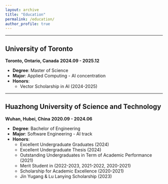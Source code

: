 ```yaml
---
layout: archive
title: "Education"
permalink: /education/
author_profile: true
---
```


--------------

## University of Toronto
**Toronto, Ontario, Canada**
**2024.09 - 2025.12**
- **Degree**: Master of Science
- **Major**: Applied Computing - AI concentration
- **Honors**: 
  - Vector Scholarship in AI (2024-2025)

---------------

## Huazhong University of Science and Technology
**Wuhan, Hubei, China**
**2020.09 - 2024.06**
- **Degree**: Bachelor of Engineering
- **Major**: Software Engineering - AI track
- **Honors**: 
  - Excellent Undergraduate Graduates  (2024)
  - Excellent Undergraduate Thesis (2024)
  - Outstanding Undergraduates in Term of Academic Performance (2021)
  - Merit Student in (2022-2023, 2021-2022, 2020-2021)
  - Scholarship for Academic Excellence (2020-2021)
  - Jin Yugang & Lu Lanying Scholarship (2023)
